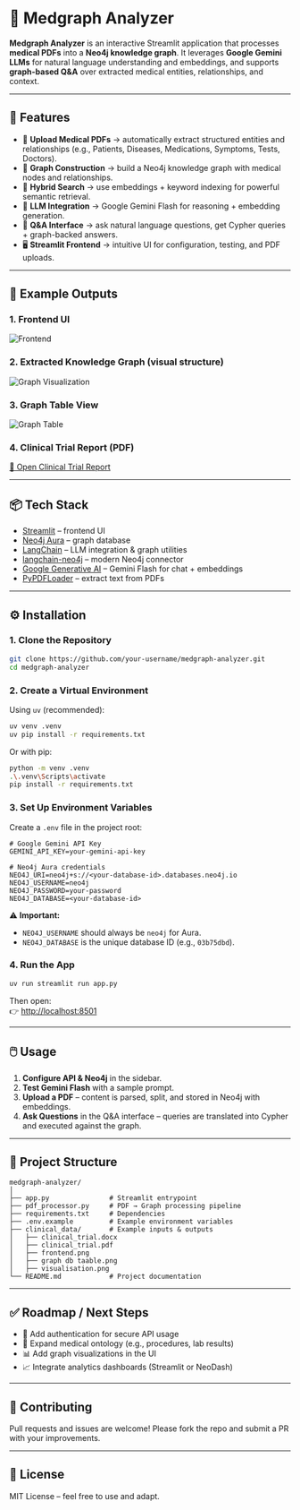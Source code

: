 # 💊 Medgraph Analyzer

**Medgraph Analyzer** is an interactive Streamlit application that processes **medical PDFs** into a **Neo4j knowledge graph**. It leverages **Google Gemini LLMs** for natural language understanding and embeddings, and supports **graph-based Q&A** over extracted medical entities, relationships, and context.

---

## 🚀 Features

- 📂 **Upload Medical PDFs** → automatically extract structured entities and relationships (e.g., Patients, Diseases, Medications, Symptoms, Tests, Doctors).  
- 🧠 **Graph Construction** → build a Neo4j knowledge graph with medical nodes and relationships.  
- 🔎 **Hybrid Search** → use embeddings + keyword indexing for powerful semantic retrieval.  
- 🤖 **LLM Integration** → Google Gemini Flash for reasoning + embedding generation.  
- 💬 **Q&A Interface** → ask natural language questions, get Cypher queries + graph-backed answers.  
- 🖥️ **Streamlit Frontend** → intuitive UI for configuration, testing, and PDF uploads.

---

## 📸 Example Outputs

### 1. Frontend UI
![Frontend](clinical_data/frontend.png)

### 2. Extracted Knowledge Graph (visual structure)
![Graph Visualization](clinical_data/visualisation.png)

### 3. Graph Table View
![Graph Table](clinical_data/graph%20db%20taable.png)

### 4. Clinical Trial Report (PDF)
[📄 Open Clinical Trial Report](clinical_data/clinical_trial.pdf)

---

## 📦 Tech Stack

- [Streamlit](https://streamlit.io/) – frontend UI  
- [Neo4j Aura](https://neo4j.com/cloud/aura/) – graph database  
- [LangChain](https://www.langchain.com/) – LLM integration & graph utilities  
- [langchain-neo4j](https://github.com/langchain-ai/langchain-neo4j) – modern Neo4j connector  
- [Google Generative AI](https://ai.google.dev/) – Gemini Flash for chat + embeddings  
- [PyPDFLoader](https://python.langchain.com/docs/integrations/document_loaders/pdf) – extract text from PDFs  

---

## ⚙️ Installation

### 1. Clone the Repository
```bash
git clone https://github.com/your-username/medgraph-analyzer.git
cd medgraph-analyzer
```

### 2. Create a Virtual Environment
Using `uv` (recommended):
```bash
uv venv .venv
uv pip install -r requirements.txt
```

Or with pip:
```bash
python -m venv .venv
.\.venv\Scripts\activate
pip install -r requirements.txt
```

### 3. Set Up Environment Variables

Create a `.env` file in the project root:

```env
# Google Gemini API Key
GEMINI_API_KEY=your-gemini-api-key

# Neo4j Aura credentials
NEO4J_URI=neo4j+s://<your-database-id>.databases.neo4j.io
NEO4J_USERNAME=neo4j
NEO4J_PASSWORD=your-password
NEO4J_DATABASE=<your-database-id>
```

⚠️ **Important:**  
- `NEO4J_USERNAME` should always be `neo4j` for Aura.  
- `NEO4J_DATABASE` is the unique database ID (e.g., `03b75dbd`).  

### 4. Run the App
```bash
uv run streamlit run app.py
```

Then open:  
👉 [http://localhost:8501](http://localhost:8501)

---

## 🖱️ Usage

1. **Configure API & Neo4j** in the sidebar.  
2. **Test Gemini Flash** with a sample prompt.  
3. **Upload a PDF** – content is parsed, split, and stored in Neo4j with embeddings.  
4. **Ask Questions** in the Q&A interface – queries are translated into Cypher and executed against the graph.  

---

## 📂 Project Structure

```
medgraph-analyzer/
│
├── app.py               # Streamlit entrypoint
├── pdf_processor.py     # PDF → Graph processing pipeline
├── requirements.txt     # Dependencies
├── .env.example         # Example environment variables
├── clinical_data/       # Example inputs & outputs
│   ├── clinical_trial.docx
│   ├── clinical_trial.pdf
│   ├── frontend.png
│   ├── graph db taable.png
│   ├── visualisation.png
└── README.md            # Project documentation
```

---

## ✅ Roadmap / Next Steps

- 🔐 Add authentication for secure API usage  
- 🏥 Expand medical ontology (e.g., procedures, lab results)  
- 📊 Add graph visualizations in the UI  
- 📈 Integrate analytics dashboards (Streamlit or NeoDash)  

---

## 🤝 Contributing

Pull requests and issues are welcome! Please fork the repo and submit a PR with your improvements.

---

## 📜 License

MIT License – feel free to use and adapt.
